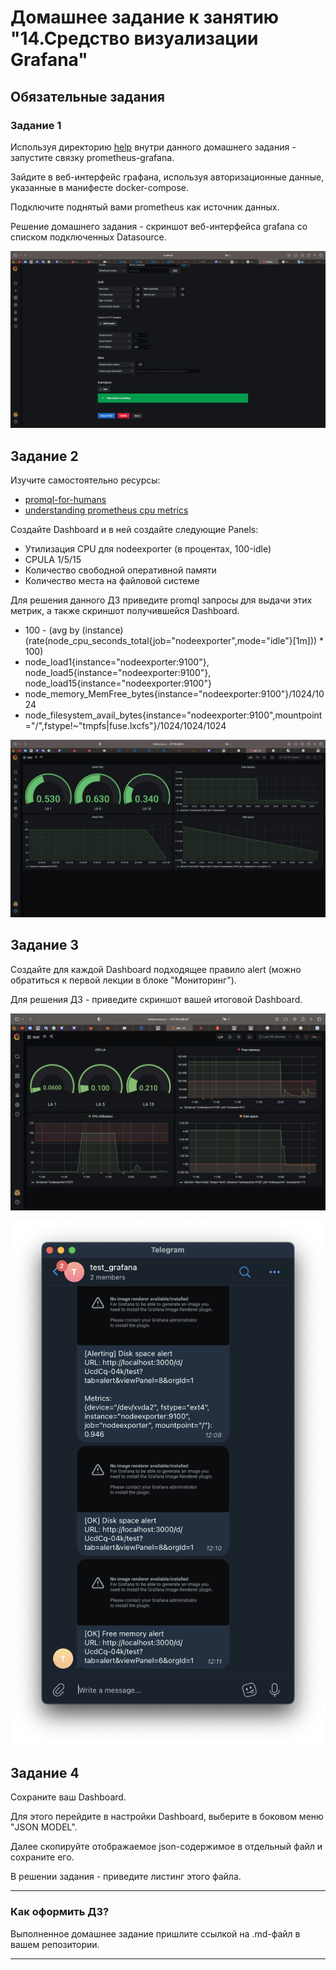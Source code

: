 # Домашнее задание к занятию "14.Средство визуализации Grafana"

## Обязательные задания

### Задание 1
Используя директорию [help](./help) внутри данного домашнего задания - запустите связку prometheus-grafana.

Зайдите в веб-интерфейс графана, используя авторизационные данные, указанные в манифесте docker-compose.

Подключите поднятый вами prometheus как источник данных.

Решение домашнего задания - скриншот веб-интерфейса grafana со списком подключенных Datasource.

![](https://github.com/omega-pasha/mnt-homeworks/blob/MNT-video/10-monitoring-03-grafana/Снимок%20экрана%202023-02-05%20в%2021.11.39.png)

## Задание 2
Изучите самостоятельно ресурсы:
- [promql-for-humans](https://timber.io/blog/promql-for-humans/#cpu-usage-by-instance)
- [understanding prometheus cpu metrics](https://www.robustperception.io/understanding-machine-cpu-usage)

Создайте Dashboard и в ней создайте следующие Panels:
- Утилизация CPU для nodeexporter (в процентах, 100-idle)
- CPULA 1/5/15
- Количество свободной оперативной памяти
- Количество места на файловой системе

Для решения данного ДЗ приведите promql запросы для выдачи этих метрик, а также скриншот получившейся Dashboard.

- 100 - (avg by (instance) (rate(node_cpu_seconds_total{job="nodeexporter",mode="idle"}[1m])) * 100)
- node_load1{instance="nodeexporter:9100"}, node_load5{instance="nodeexporter:9100"}, node_load15{instance="nodeexporter:9100"}
- node_memory_MemFree_bytes{instance="nodeexporter:9100"}/1024/1024
- node_filesystem_avail_bytes{instance="nodeexporter:9100",mountpoint="/",fstype!~"tmpfs|fuse.lxcfs"}/1024/1024/1024

![](https://github.com/omega-pasha/mnt-homeworks/blob/MNT-video/10-monitoring-03-grafana/Снимок%20экрана%202023-02-05%20в%2023.57.41.png)

## Задание 3
Создайте для каждой Dashboard подходящее правило alert (можно обратиться к первой лекции в блоке "Мониторинг").

Для решения ДЗ - приведите скриншот вашей итоговой Dashboard.

![](https://github.com/omega-pasha/mnt-homeworks/blob/MNT-video/10-monitoring-03-grafana/Снимок%20экрана%202023-02-08%20в%2012.08.31.png)

![](https://github.com/omega-pasha/mnt-homeworks/blob/MNT-video/10-monitoring-03-grafana/Снимок%20экрана%202023-02-08%20в%2012.16.21.png)

## Задание 4
Сохраните ваш Dashboard.

Для этого перейдите в настройки Dashboard, выберите в боковом меню "JSON MODEL".

Далее скопируйте отображаемое json-содержимое в отдельный файл и сохраните его.

В решении задания - приведите листинг этого файла.

---

### Как оформить ДЗ?

Выполненное домашнее задание пришлите ссылкой на .md-файл в вашем репозитории.

---
